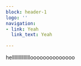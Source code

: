 ```yaml
---
block: header-1
logo: ''
navigation:
- link: Yeah
  link_text: Yeah

---
```

helllllllllllllloooooooooooooo